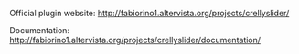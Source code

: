 Official plugin website:
http://fabiorino1.altervista.org/projects/crellyslider/

Documentation:
http://fabiorino1.altervista.org/projects/crellyslider/documentation/
